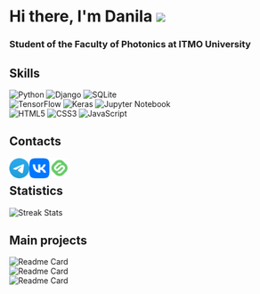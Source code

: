 # Hi there, I'm Danila <img src="https://github.com/blackcater/blackcater/raw/main/images/Hi.gif" height="32"/></h1>
### Student of the Faculty of Photonics at ITMO University<br />

## Skills
![Python](https://img.shields.io/badge/python-3670A0?style=for-the-badge&logo=python&logoColor=ffdd54)
![Django](https://img.shields.io/badge/django-%23092E20.svg?style=for-the-badge&logo=django&logoColor=white)
![SQLite](https://img.shields.io/badge/sqlite-%2307405e.svg?style=for-the-badge&logo=sqlite&logoColor=white)<br />
![TensorFlow](https://img.shields.io/badge/TensorFlow-%23FF6F00.svg?style=for-the-badge&logo=TensorFlow&logoColor=white)
![Keras](https://img.shields.io/badge/Keras-%23D00000.svg?style=for-the-badge&logo=Keras&logoColor=white)
![Jupyter Notebook](https://img.shields.io/badge/jupyter-%23FA0F00.svg?style=for-the-badge&logo=jupyter&logoColor=white)<br />
![HTML5](https://img.shields.io/badge/html5-%23E34F26.svg?style=for-the-badge&logo=html5&logoColor=white)
![CSS3](https://img.shields.io/badge/css3-%231572B6.svg?style=for-the-badge&logo=css3&logoColor=white)
![JavaScript](https://img.shields.io/badge/javascript-%23323330.svg?style=for-the-badge&logo=javascript&logoColor=%23F7DF1E)<br/>

## Contacts
<p align="left">
  <a href="https://t.me/vvvdanilsss" target="_blank" rel="noreferrer">
    <img align="left" alt="Telegram" width="36px" src="Telegram-Logo.png"/>
  </a>
  <a href="https://vk.com/vvvdanilsss" target="_blank" rel="noreferrer">
    <img align="left" alt="VK" width="36px" src="VK-Logo.png"/>
  </a>
    </a>
  <a href="https://stepik.org/users/315530247/profile" target="_blank" rel="noreferrer">
    <img align="left" alt="Stepik" width="36px" src="Stepik-Logo.png"/>
  </a>
</p><br />

## Statistics
![Streak Stats](https://github-readme-streak-stats.herokuapp.com/?user=vvvdanilsss&theme=onedark&hide_border=false)<br />

## Main projects 
![Readme Card](https://github-readme-stats.vercel.app/api/pin/?username=vvvdanilsss&repo=Deep-learning&theme=dark)<br />
![Readme Card](https://github-readme-stats.vercel.app/api/pin/?username=vvvdanilsss&repo=Machine-learning&theme=dark)<br />
![Readme Card](https://github-readme-stats.vercel.app/api/pin/?username=vvvdanilsss&repo=Project-DrawHomeAI&theme=dark)<br />
